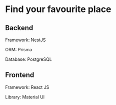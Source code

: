 # Find your favourite place

## Backend

Framework: NestJS

ORM: Prisma

Database: PostgreSQL

## Frontend

Framework: React JS

Library: Material UI
